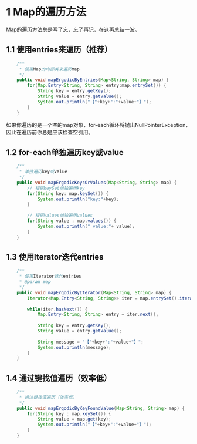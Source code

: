 # 1 Map的遍历方法

Map的遍历方法总是写了忘，忘了再记，在这再总结一波。

## 1.1 使用entries来遍历（推荐）

```java
    /**
     * 使用Map的内部类来遍历map
     */
    public void mapErgodicByEntries(Map<String, String> map) {
        for(Map.Entry<String, String> entry:map.entrySet()) {
            String key = entry.getKey();
            String value = entry.getValue();
            System.out.println("【"+key+":"+value+"】");
        }
    }
```

如果你遍历的是一个空的map对象，for-each循环将抛出NullPointerException，因此在遍历前你总是应该检查空引用。

## 1.2 for-each单独遍历key或value

```java
	/**
	 * 单独遍历key或value
	 */
	public void mapErgodicKeysOrValues(Map<String, String> map) {
		// 根据keySet单独遍历key
		for(String key: map.keySet()) {
			System.out.println("key:"+key);
		}
		
		// 根据values单独遍历values
		for(String value : map.values()) {
			System.out.println(" value:"+ value);
		}
	}
```

## 1.3 使用Iterator迭代entries

```java
	/**
	 * 使用Iterator迭代entries
	 * @param map
	 */
	public void mapErgodicByIterator(Map<String, String> map) {
		Iterator<Map.Entry<String, String>> iter = map.entrySet().iterator();
		
		while(iter.hasNext()) {
			Map.Entry<String, String> entry = iter.next();
			
			String key = entry.getKey();
			String value = entry.getValue();
			
			String message = "【"+key+":"+value+"】";
			System.out.println(message);
		}
	}
```

## 1.4 通过键找值遍历（效率低）

```java
	/**
	 * 通过键找值遍历（效率低）
	 */
	public void mapErgodicByKeyFoundValue(Map<String, String> map) {
		for(String key : map.keySet()) {
			String value = map.get(key);
			System.out.println("【"+key+":"+value+"】");
		}
	}
```

